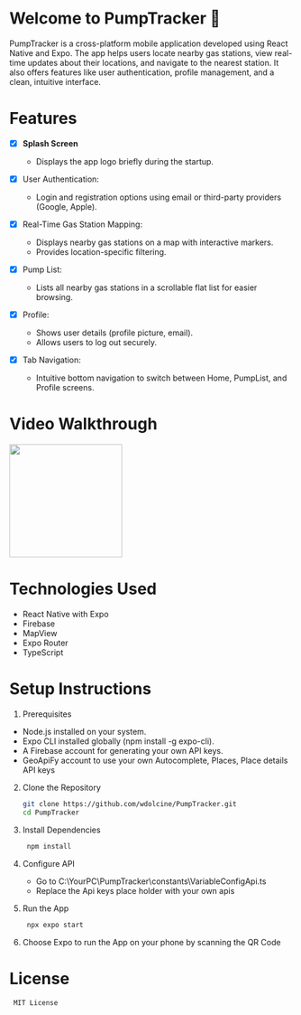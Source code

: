 # Welcome to PumpTracker 👋

PumpTracker is a cross-platform mobile application developed using React Native and Expo. The app helps users locate nearby gas stations, view real-time updates about their locations, and navigate to the nearest station. It also offers features like user authentication, profile management, and a clean, intuitive interface.

# **Features**

- [x] **Splash Screen**
   - Displays the app logo briefly during the startup.

- [x] User Authentication: 
   - Login and registration options using email or third-party providers (Google, Apple).

- [x] Real-Time Gas Station Mapping:
   - Displays nearby gas stations on a map with interactive markers.
   - Provides location-specific filtering.

- [x]  Pump List:
   - Lists all nearby gas stations in a scrollable flat list for easier browsing.

- [x] Profile:
   - Shows user details (profile picture, email).
   - Allows users to log out securely.

- [x] Tab Navigation: 
   - Intuitive bottom navigation to switch between Home, PumpList, and Profile screens.

# **Video Walkthrough**
<img src="https://github.com/wdolcine/Add_Several_Card/blob/master/add_several_cards.gif" width=200><br>

# **Technologies Used**

- React Native with Expo
- Firebase
- MapView
- Expo Router
- TypeScript

# **Setup Instructions**

1. Prerequisites
   
  - Node.js installed on your system.
  - Expo CLI installed globally (npm install -g expo-cli).
  - A Firebase account for generating your own API keys.
  - GeoApiFy account to use your own Autocomplete, Places, Place details API keys

2. Clone the Repository

   ```bash
   git clone https://github.com/wdolcine/PumpTracker.git
   cd PumpTracker
   ```

3. Install Dependencies

   ```bash
    npm install
   ```
   
4. Configure API
   
   - Go to C:\YourPC\PumpTracker\constants\VariableConfigApi.ts
   - Replace the Api keys place holder with your own apis
     
6. Run the App
   
   ```bash
    npx expo start
   ```
   
7. Choose Expo to run the App on your phone by scanning the QR Code

# **License**

  ```bash
   MIT License
   ```


